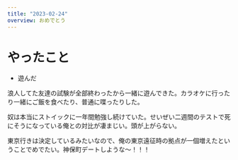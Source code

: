 ```yaml
---
title: "2023-02-24"
overview: おめでとう
---
```


# やったこと

- 遊んだ

浪人してた友達の試験が全部終わったから一緒に遊んできた。カラオケに行ったり一緒にご飯を食べたり、普通に喋ったりした。

奴は本当にストイックに一年間勉強し続けていた。せいぜい二週間のテストで死にそうになっている俺との対比が凄まじい。頭が上がらない。

東京行きは決定しているみたいなので、俺の東京遠征時の拠点が一個増えたということでめでたい。神保町デートしような〜！！！

